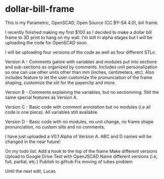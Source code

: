 dollar-bill-frame
=================

This is my Parametric, OpenSCAD, Open Source (CC BY-SA 4.0), bill frame.

I recently finished making my first $100 so I decided to make a dollar bill frame to 3D print to hang on my wall. I'm still in alpha stages but I will be uploading the code for OpenSCAD soon. 

I will be uploading four versions of the code as well as four different STLs:

Version A - Comments galore with variables and modules put into sections and sub-sections as organized by comments. Includes unit personalization so one can use other units other than mm (inches, centimeters, etc). Also includes feature to let the user customize the pronunciation of the frame shaping, customize the slit for the paperclip and more.
  
Version B - Comments explaining the variables, but no sectionining. Still the same special features as Version A.

Version C - Basic code with comment annotation but no modules (i.e all code is one piece). All variables still available.

Version D - Basic code with no modules, no unit change, no frame shape pronunciation, no custom slits and no comments. 


I have just uploaded a V0.1 Alpha of Version A. ABC and D names will be changed in the near future! 

On my todo list:
  Add a hook to the top of the frame
  Make different versions
  Upload to Google Drive
  Test with OpenJSCAD
  Name different versions (i.e, full, partial, etc.)
  Publish to github
  Fix moving of tubes problem

Until the next edit,
Lucas
  





